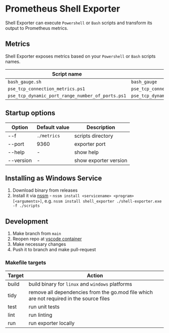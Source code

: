 # Prometheus Shell Exporter

Shell Exporter can execute `Powershell` or `Bash` scripts and transform its output to Prometheus metrics.

## Metrics

Shell Exporter exposes metrics based on your `Powershell` or `Bash` scripts names.

| Script name                                      | Metric name                                  |
| -------------------------------------------------|----------------------------------------------|
| `bash_gauge.sh`                                  | `bash_gauge`                                 |
| `pse_tcp_connection_metrics.ps1`                 | `pse_tcp_connection_metrics`                 |
| `pse_tcp_dynamic_port_range_number_of_ports.ps1` | `pse_tcp_dynamic_port_range_number_of_ports` |

## Startup options

| Option    | Default value | Description           |
| ----------|---------------|-----------------------|
| --f       | `./metrics`   | scripts directory     |
| --port    | 9360          | exporter port         |
| --help    | -             | show help             |
| --version | -             | show exporter version |


## Installing as Windows Service

1. Download binary from releases
2. Install it via [nssm](https://nssm.cc/) - `nssm install <servicename> <program> [<arguments>]`, e.g. `nssm install shell_exporter ./shell-exporter.exe -f ./scripts`

## Development

1. Make branch from `main`
2. Reopen repo at [vscode container](https://code.visualstudio.com/docs/remote/containers)
3. Make necessary changes
4. Push it to branch and make pull-request

### Makefile targets

| Target    | Action                                                                                  |
| ----------|-----------------------------------------------------------------------------------------|
| build     | build binary for `linux` and `windows` platforms                                        |
| tidy      | remove all dependencies from the go.mod file which are not required in the source files |
| test      | run unit tests                                                                          |
| lint      | run linting                                                                             |
| run       | run exporter locally                                                                    |
